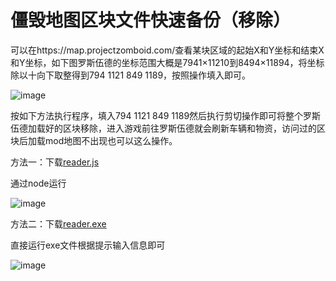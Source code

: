 # 僵毁地图区块文件快速备份（移除）

可以在https://map.projectzomboid.com/查看某块区域的起始X和Y坐标和结束X和Y坐标，如下图罗斯伍德的坐标范围大概是7941×11210到8494×11894，将坐标除以十向下取整得到794 1121 849 1189，按照操作填入即可。

![image](https://github.com/user-attachments/assets/7dca9154-fc01-42a1-a7e6-d8584900c3e7)

按如下方法执行程序，填入794 1121 849 1189然后执行剪切操作即可将整个罗斯伍德加载好的区块移除，进入游戏前往罗斯伍德就会刷新车辆和物资，访问过的区块后加载mod地图不出现也可以这么操作。

方法一：下载[reader.js](https://github.com/aveOuO/video-resource/releases/download/0.0.4/reader.js)

通过node运行

![image](https://github.com/user-attachments/assets/83e4389a-6668-475c-9cf6-3aa95bc1bc31)

方法二：下载[reader.exe](https://github.com/aveOuO/video-resource/releases/download/0.0.4/reader.exe)

直接运行exe文件根据提示输入信息即可

![image](https://github.com/user-attachments/assets/e2c39c5b-59cf-45fe-89b8-67d4d6da0d1f)
